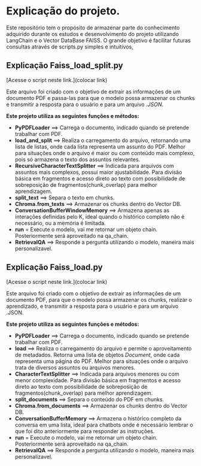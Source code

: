 # Explicação do projeto.

Este repositório tem o propósito de armazenar parte do conhecimento adquirido durante os estudos e desenvolvimento
do projeto utilizando LangChain e o Vector DataBase FAISS.
O grande objetivo é facilitar futuras consultas através de scripts.py simples e intuitivos, 

## Explicação Faiss_load_split.py

[Acesse o script neste link.](colocar link)

Este arquivo foi criado com o objetivo de extrair as informações de um documento PDF e passa-las
para que o modelo possa armazenar os chunks e transmitir a resposta para o usuário e para um arquivo *.JSON*.

**Este projeto utiliza as seguintes funções e métodos:**
* **PyPDFLoader** ==> Carrega o documento, indicado quando se pretende trabalhar com PDF.
* **load_and_split** ==> Realiza o carregamento do arquivo, retornando uma lista de listas, onde cada lista representa  um assunto do PDF. 
    Melhor para situações onde o arquivo é maior ou com conteúdo mais complexo, pois só armazena o texto dos assuntos relevantes.
* **RecursiveCharacterTextSplitter** ==> Indicada para arquivos com assuntos mais complexos, possui maior ajustabilidade.
    Para divisão básica em fragmentos e acesso direto ao texto com possibilidade de sobreposição 
    de fragmentos(chunk_overlap) para melhor aprendizagem.
* **split_text** ==> Separa o texto em chunks.
* **Chroma.from_texts** ==> Armazenar os chunks dentro do Vector DB.
* **ConversationBufferWindowMemory** ==> Armazena apenas as interações definidas pelo K, ideal quando o histórico 
    completo não é necessário, ou a memória é limitada.
* **run** = Execute o modelo, vai me retornar um objeto chain. Posteriormente será aproveitado na qa_chain.
* **RetrievalQA** ==> Responde a pergunta utilizando o modelo, maneira mais personalizavel.

## Explicação Faiss_load.py

[Acesse o script neste link.](colocar link)

Este arquivo foi criado com o objetivo de extrair as informações de um documento PDF, para que o modelo possa
armazenar os chunks, realizar o aprendizado, e transmitir a resposta para o usuário e para um arquivo .JSON.

**Este projeto utiliza as seguintes funções e métodos:**
* **PyPDFLoader** ==> Carrega o documento, indicado quando se pretende trabalhar com PDF.
* **load** ==> Realiza o carregamento do arquivo e permite o aproveitamento de metadados. Retorna uma lista de objetos
    *Document*, onde cada representa uma página do PDF. Melhor para situações onde o arquivo trata de diversos assuntos
    ou arquivos menores.
* **CharacterTextSplitter** ==> Indicada para arquivos menores ou com menor complexidade.
    Para divisão básica em fragmentos e acesso direto ao texto com possibilidade de sobreposição de fragmentos(chunk_overlap) 
    para melhor aprendizagem.
* **split_documents** ==> Separa o conteúdo do PDF em chunks.
* **Chroma.from_documents** ==> Armazenar os chunks dentro do Vector DB.
* **ConversationBufferMemory** ==> Armazena o histórico completo da conversa em uma lista, ideal para chatbots onde é necessário lembrar
    o que foi dito anteriormente para responder as instruções.
* **run** = Execute o modelo, vai me retornar um objeto chain. Posteriormente será aproveitado na qa_chain.
* **RetrievalQA** ==> Responde a pergunta utilizando o modelo, maneira mais personalizavel.